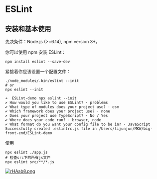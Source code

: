 # ESLint

## 安装和基本使用

先决条件：Node.js (>=6.14), npm version 3+。

你可以使用 npm 安装 ESLint：

```shell
npm install eslint --save-dev
```

紧接着你应该设置一个配置文件：

```shell
./node_modules/.bin/eslint --init
# or
npx eslint --init
```

```shell
➜  ESLint-demo npx eslint --init
✔ How would you like to use ESLint? · problems
✔ What type of modules does your project use? · esm
✔ Which framework does your project use? · none
✔ Does your project use TypeScript? · No / Yes
✔ Where does your code run? · browser, node
✔ What format do you want your config file to be in? · JavaScript
Successfully created .eslintrc.js file in /Users/lijunjun/MKW/big-front-end/ESLint-demo
```

使用

```shell
npx eslint ./app.js
# 检查src下的所有js文件
npx eslint src/**/*.js
```

[![rHAab8.png](https://s3.ax1x.com/2020/12/29/rHAab8.png)](https://imgchr.com/i/rHAab8)
